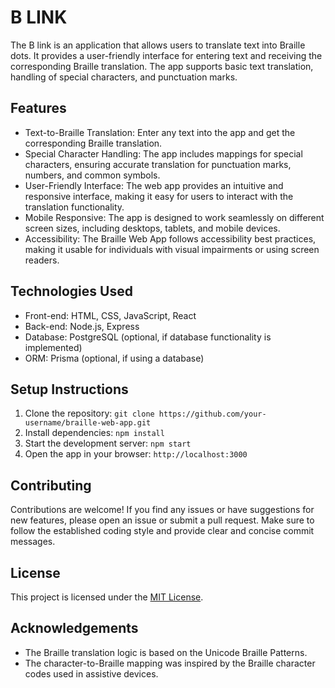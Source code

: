 # B LINK

The B link is an application that allows users to translate text into Braille dots. It provides a user-friendly interface for entering text and receiving the corresponding Braille translation. The app supports basic text translation, handling of special characters, and punctuation marks.

## Features

- Text-to-Braille Translation: Enter any text into the app and get the corresponding Braille translation.
- Special Character Handling: The app includes mappings for special characters, ensuring accurate translation for punctuation marks, numbers, and common symbols.
- User-Friendly Interface: The web app provides an intuitive and responsive interface, making it easy for users to interact with the translation functionality.
- Mobile Responsive: The app is designed to work seamlessly on different screen sizes, including desktops, tablets, and mobile devices.
- Accessibility: The Braille Web App follows accessibility best practices, making it usable for individuals with visual impairments or using screen readers.

## Technologies Used

- Front-end: HTML, CSS, JavaScript, React
- Back-end: Node.js, Express
- Database: PostgreSQL (optional, if database functionality is implemented)
- ORM: Prisma (optional, if using a database)

## Setup Instructions

1. Clone the repository: `git clone https://github.com/your-username/braille-web-app.git`
2. Install dependencies: `npm install`
3. Start the development server: `npm start`
4. Open the app in your browser: `http://localhost:3000`

## Contributing

Contributions are welcome! If you find any issues or have suggestions for new features, please open an issue or submit a pull request. Make sure to follow the established coding style and provide clear and concise commit messages.

## License

This project is licensed under the [MIT License](LICENSE).

## Acknowledgements

- The Braille translation logic is based on the Unicode Braille Patterns.
- The character-to-Braille mapping was inspired by the Braille character codes used in assistive devices.

